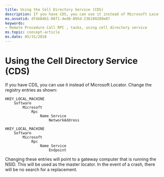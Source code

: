 ```yaml
---
title: Using the Cell Directory Service (CDS)
description: If you have CDS, you can use it instead of Microsoft Locator.
ms.assetid: df4b8db1-08f1-4ed8-895d-236199289e87
keywords:
- Remote Procedure Call RPC , tasks, using cell directory service
ms.topic: concept-article
ms.date: 05/31/2018
---
```


# Using the Cell Directory Service (CDS)

If you have CDS, you can use it instead of Microsoft Locator. Change the registry entries as shown:

``` syntax
HKEY_LOCAL_MACHINE
    Software
        Microsoft
            Rpc
                Name Service
                    NetworkAddress
 
HKEY_LOCAL_MACHINE
    Software
        Microsoft
            Rpc
                Name Service
                    Endpoint
```

Changing these entries will point to a gateway computer that is running the NSID. This will be used as the master locator. In the event of a crash, there will be no search for a replacement.

 

 




